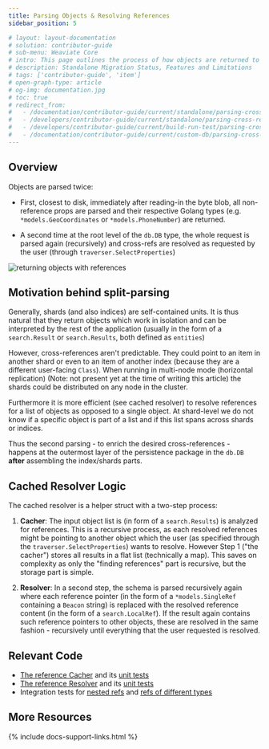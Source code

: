 ```yaml
---
title: Parsing Objects & Resolving References
sidebar_position: 5

# layout: layout-documentation
# solution: contributor-guide
# sub-menu: Weaviate Core
# intro: This page outlines the process of how objects are returned to the user (in more detail to the use case requesting data from the db) and how and and what level cross-references are resolved.
# description: Standalone Migration Status, Features and Limitations
# tags: ['contributor-guide', 'item']
# open-graph-type: article
# og-img: documentation.jpg
# toc: true
# redirect_from:
#   - /documentation/contributor-guide/current/standalone/parsing-cross-refs.html
#   - /developers/contributor-guide/current/standalone/parsing-cross-refs.html
#   - /developers/contributor-guide/current/build-run-test/parsing-cross-refs.html
#   - /documentation/contributor-guide/current/custom-db/parsing-cross-refs.html
---
```


## Overview

Objects are parsed twice:

* First, closest to disk, immediately after reading-in the byte blob, all
  non-reference props are parsed and their respective Golang types (e.g.
  `*models.GeoCoordinates` or `*models.PhoneNumber`) are returned.

* A second time at the root level of the `db.DB` type, the whole request is
  parsed again (recursively) and cross-refs are resolved as requested by the
  user (through `traverser.SelectProperties`)

![returning objects with references](/img/contributor-guide/weaviate-core/resolving.png "returning objects with references")

## Motivation behind split-parsing

Generally, shards (and also indices) are self-contained units. It is thus
natural that they return objects which work in isolation and can be interpreted
by the rest of the application (usually in the form of a `search.Result` or
`search.Results`, both defined as `entities`)

However, cross-references aren't predictable. They could point to an item in
another shard or even to an item of another index (because they are a different
user-facing `Class`). When running in multi-node mode (horizontal replication)
(Note: not present yet at the time of writing this article) the shards could be
distributed on any node in the cluster.

Furthermore it is more efficient (see cached resolver) to resolve references
for a list of objects as opposed to a single object. At shard-level we do not
know if a specific object is part of a list and if this list spans across
shards or indices.

Thus the second parsing - to enrich the desired cross-references - happens at
the outermost layer of the persistence package in the `db.DB` **after**
assembling the index/shards parts.

## Cached Resolver Logic

The cached resolver is a helper struct with a two-step process:

1. **Cacher**: The input object list is (in form of a `search.Results`) is analyzed for
   references. This is a recursive process, as each resolved references might
   be pointing to another object which the user (as specified through the
   `traverser.SelectProperties`) wants to resolve. However Step 1 ("the
   cacher") stores all results in a flat list (technically a map). This saves
   on complexity as only the "finding references" part is recursive, but the
   storage part is simple.

2. **Resolver**: In a second step, the schema is parsed recursively again where each
   reference pointer (in the form of a `*models.SingleRef` containing a
   `Beacon` string) is replaced with the resolved reference content (in the
   form of a `search.LocalRef`). If the result again contains such reference
   pointers to other objects, these are resolved in the same fashion -
   recursively until everything that the user requested is resolved.

## Relevant Code 

* [The reference Cacher](https://github.com/semi-technologies/weaviate/blob/master/adapters/repos/db/refcache/cacher.go) and its [unit tests](https://github.com/semi-technologies/weaviate/blob/master/adapters/repos/db/refcache/cacher_test.go)
* [The reference Resolver](https://github.com/semi-technologies/weaviate/blob/master/adapters/repos/db/refcache/resolver.go) and its [unit tests](https://github.com/semi-technologies/weaviate/blob/master/adapters/repos/db/refcache/resolver_test.go)
* Integration tests for [nested refs](https://github.com/semi-technologies/weaviate/blob/master/adapters/repos/db/crud_references_integration_test.go) and [refs of different types](https://github.com/semi-technologies/weaviate/blob/master/adapters/repos/db/crud_references_multiple_types_integration_test.go)

## More Resources

{% include docs-support-links.html %}
